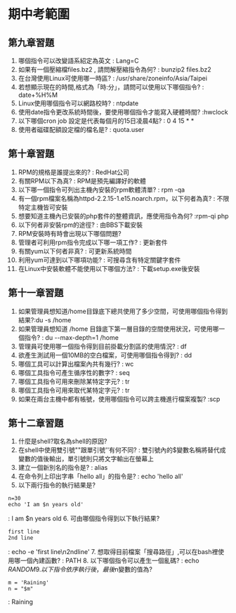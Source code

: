 # 期中考範圍
## 第九章習題
1. 哪個指令可以改變語系紹定為英文 : Lang=C
2. 如果有一個壓縮檔files.bz2 , 請問解壓縮指令為何? : bunzip2 files.bz2
3. 在台灣使用Linux可使用哪一時區? : /usr/share/zoneinfo/Asia/Taipei
4. 若想顯示現在的時間,格式為「時:分」，請問可以使用以下哪個指令? : date+%H%M
5. Linux使用哪個指令可以網路校時? : ntpdate
6. 使用date指令更改系統時間後，要使用哪個指令才能寫入硬體時間? :hwclock
7. 以下哪個cron job 設定是代表每個月的15日凌晨4點? : 0 4 15 * *
8. 使用者磁碟配額設定檔的檔名是? : quota.user
## 第十章習題
1. RPM的規格是誰提出來的? : RedHat公司
2. 有關RPM以下為真? : RPM是預先編譯好的軟體
3. 以下哪一個指令可列出主機內安裝的rpm軟體清單? : rpm -qa
4. 有一個rpm檔案名稱為httpd-2.2.15-1.e15.noarch.rpm，以下何者為真? : 不限特定主機皆可安裝
5. 想要知道主機內已安裝的php套件的整體資訊，應使用指令為何? :rpm-qi php
6. 以下何者非安裝rpm的途徑? : 由BBS下載安裝
7. RPM安裝時有時會出現以下哪個問題?
8. 管理者可利用rpm指令完成以下哪一項工作? : 更新套件 
9. 有關yum以下何者非真? : 可更新系統時間
10. 利用yum可達到以下哪項功能? : 可搜尋含有特定關鍵字套件
11. 在Linux中安裝軟體不能使用以下哪個方法? : 下載setup.exe後安裝
## 第十一章習題
1. 如果管理員想知道/home目錄底下總共使用了多少空間，可使用哪個指令得到結果?:du -s /home
2. 如果管理員想知道 /home 目錄底下第一層目錄的空間使用狀況，可使用哪一個指令? : du --max-depth=1 /home
3. 管理員可使用哪一個指令得到目前掛載分割區的使用情況? : df
4. 欲產生測試用一個10MB的空白檔案，可使用哪個指令得到? : dd
5. 哪個工具可以計算出檔案內共有幾行? : wc
6. 哪個工具指令可產生循序性的數字? : seq
7. 哪個工具指令可用來刪除某特定字元? : tr 
8. 哪個工具指令可用來取代某特定字元? : tr
9. 如果在兩台主機中都有帳號，使用哪個指令可以跨主機進行檔案複製? :scp
## 第十二章習題
1. 什麼是shell?取名為shell的原因?
2. 在shell中使用雙引號""跟單引號''有何不同? : 雙引號內的$變數名稱將替代成變數的值後輸出，單引號則只將文字輸出在螢幕上
3. 建立一個新別名的指令是? : alias
4. 在命令列上印出字串「hello all」的指令是? : echo 'hello all'
5. 以下兩行指令的執行結果是?
```
n=30
echo 'I am $n years old'
```
: I am $n years old
6. 可由哪個指令得到以下執行結果?
```
first line 
2nd line
```
: echo -e 'first line\n2ndline'
7. 想取得目前檔案「搜尋路徑」,可以在bash裡使用哪一個內建函數? : PATH
8. 以下哪個指令可以產生一個亂碼? : echo $RANDOM
9. 以下指令依序執行後，最後$n變數的值為?
```
m = 'Raining'
n = "$m"
```
: Raining
